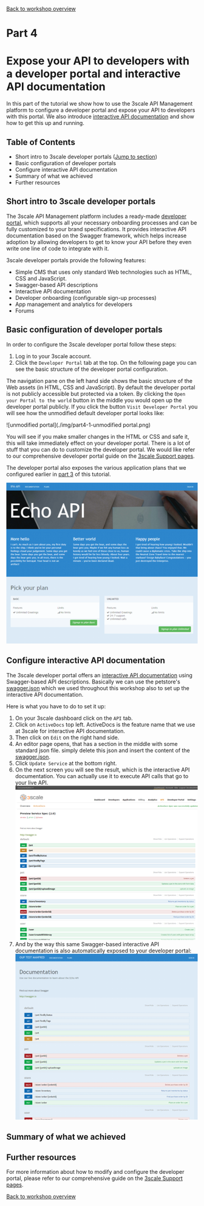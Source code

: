 [Back to workshop overview](../README.md)

# Part 4
# Expose your API to developers with a developer portal and interactive API documentation

In this part of the tutorial we show how to use the 3scale API Management platform to configure a developer portal and expose your API to developers with this portal. We also introduce [interactive API documentation](https://www.3scale.net/api-management/interactive-api-documentation/) and show how to get this up and running. 

## Table of Contents
* Short intro to 3scale developer portals ([Jump to section](#intro))
* Basic configuration of developer portals
* Configure interactive API documentation
* Summary of what we achieved
* Further resources

<a name="intro"></a>
## Short intro to 3scale developer portals
The 3scale API Management platform includes a ready-made [developer portal](https://www.3scale.net/api-management/api-developer-portal/), which supports all your necessary onboarding processes and can be fully customized to your brand specifications. It provides interactive API documentation based on the Swagger framework, which helps increase adoption by allowing developers to get to know your API before they even write one line of code to integrate with it.

3scale developer portals provide the following features:

* Simple CMS that uses only standard Web technologies such as HTML, CSS and JavaScript.
* Swagger-based API descriptions
* Interactive API documentation
* Developer onboarding (configurable sign-up processes)
* App management and analytics for developers
* Forums
 
## Basic configuration of developer portals

In order to configure the 3scale developer portal follow these steps:

1. Log in to your 3scale account.
2. Click the `Developer Portal` tab at the top. On the following page you can see the basic structure of the developer portal configuration. 

The navigation pane on the left hand side shows the basic structure of the Web assets (in HTML, CSS and JavaScript). By default the developer portal is not publicly accessible but protected via a token. By clicking the `Open your Portal to the world` button in the middle you would open up the developer portal publicly. If you click the button `Visit Developer Portal` you will see how the unmodified default developer portal looks like: 

![unmodified portal](./img/part4-1-unmodified portal.png)

You will see if you make smaller changes in the HTML or CSS and safe it, this will take immediately effect on your developer portal. There is a lot of stuff that you can do to customize the developer portal. We would like refer to our comprehensive developer portal guide on the [3scale Support pages](https://support.3scale.net/howtos/portal-configuration).

The developer portal also exposes the various application plans that we configured earlier in [part 3]() of this tutorial.

![app plans on portal](./img/part4-2b-app-plans-on-portal.png)


## Configure interactive API documentation
The 3scale developer portal offers an [interactive API documentation](https://www.3scale.net/api-management/interactive-api-documentation/) using Swagger-based API descriptions. Basically we can use the petstore's [swagger.json](http://petstore.swagger.io/v2/swagger.json) which we used throughout this workshop also to set up the interactive API documentation.

Here is what you have to do to set it up:

1. On your 3scale dashboard click on the `API` tab.
2. Click on `ActiveDocs` top left. ActiveDocs is the feature name that we use at 3scale for interactive API documentation.
3. Then click on `Edit` on the right hand side.
4. An editor page opens, that has a section in the middle with some standard json file. simply delete this json and insert the content of the [swagger.json](http://petstore.swagger.io/v2/swagger.json). 
5. Click `Update Service` at the bottom right.
6. On the next screen you will see the result, which is the interactive API documentation. You can actually use it to execute API calls that go to your live API. 
![interactive API doc](./img/part4-2-interactive-api-doc.png)
7. And by the way this same Swagger-based interactive API documentation is also automatically exposed to your developer portal:
![interactive API doc on portal](./img/part4-3-interactive-api-doc-portal.png)

## Summary of what we achieved

## Further resources
For more information about how to modify and configure the developer portal, please refer to our comprehensive guide on the [3scale Support pages](https://support.3scale.net/howtos/portal-configuration).





[Back to workshop overview](../README.md)
